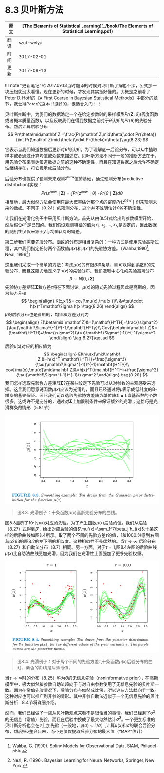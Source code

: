 # 8.3 贝叶斯方法

| 原文   | [The Elements of Statistical Learning](../book/The Elements of Statistical Learning.pdf) |
| ---- | ---------------------------------------- |
| 翻译   | szcf-weiya                               |
| 时间   | 2017-02-01                               |
| 更新   | 2017-09-13                               |


!!! note "更新笔记"
    @2017.09.13当时翻译的时候对贝叶斯了解也不深，公式那一块压根就没太看懂。现在更新的时候，才发现其实挺好懂的。大概是之前看了Peter D. Hoff的《A First Course in Bayesian Statistical Methods》中部分的章节，我觉得Peter的这本书挺好的，很适合入门！！

贝叶斯推断中，为我们的数据确定一个在给定参数时的采样模型$Pr(\mathbf Z;\theta)$(密度函数或者概率质量函数)，以及反映我们在得到数据之前对于$\theta$认知的$Pr(\theta)$的先验分布。然后计算后验分布
$$
Pr(\theta\mid\mathbf Z)=\frac{Pr(\mathbf Z\mid\theta)\cdot Pr(\theta)}{\int Pr(\mathbf Z\mid \theta)\cdot Pr(\theta)d\theta}\tag{8.23}
$$

它表示当我们知道数据后更新对$\theta$的认知。为了理解这一后验分布，可以从中抽取样本或者通过计算均值或众数来描述它。贝叶斯方法不同于一般的推断方法在于，用先验分布来表达知道数据之前的这种不确定性，而且在知道数据之后允许不确定性继续存在，将它表示成后验分布。

后验分布也提供了预测未来观测$z^{new}$值的基础，通过预测分布(predictive distribution)实现：
$$
Pr(z^{new}\mid \mathbf  Z)=\int Pr(z^{new}\mid \theta)\cdot Pr(\theta\mid \mathbf Z)d\theta\tag{8.24}
$$
相反地，最大似然方法会使用在最大概率估计那个点的密度$Pr(z^{new}\mid \hat\theta)$来预测未来的数据。不同于（8.24）的预测分布，这个并不说明估计$\theta$的不确定性。

让我们在光滑化例子中采用贝叶斯方法。首先从由(8.5)式给出的参数模型开始，然后假设$\sigma^2$是已知的。我们假设观测特征的值为$x_1,x_2,\ldots,x_N$是固定的，因此数据的随机性仅仅来源于$y$与均值$\mu(x)$的偏差。

第二步我们需要先验分布。函数的分布是相当复杂的：一种方式是使用先验高斯过程，其中我们指定任何两个函数值$\mu(x)$和$\mu(x')$的先验协方差。（Wahba,1990[^1]; Neal, 1996[^2]）

这里我们采取一个简单的方法：考虑$\mu(x)$的有限$B$样条基，则可以得到系数$\beta$的先验分布，而且这隐式地定义了$\mu(x)$的先验分布。我们选取中心化的先验高斯分布
$$
\beta\sim N(0,\tau\mathbf \Sigma)\tag{8.25}
$$
先验协方差矩阵$\mathbf \Sigma$和方差$\tau$将在下面讨论。$\mu(x)$的隐式先验过程因此是高斯的，因为协方差核
$$
\begin{align}
K(x,x')&= cov[\mu(x),\mu(x')]\\
&=\tau\cdot h(x)^T\mathbf\Sigma h(x')\tag{8.26}
\end{align}
$$
$\beta$的后验分布也是高斯的，均值和方差分别为
$$
\begin{align}
E(\beta\mid \mathbf Z)&=(\mathbf{H^TH}+\frac{\sigma^2}{\tau}\mathbf\Sigma^{-1})^{-1}\mathbf{H^Ty}\\
Cov(\beta\mid\mathbf Z)&=(\mathbf{H^TH}+\frac{\sigma^2}{\tau}\mathbf \Sigma^{-1})^{-1}\sigma^2
\end{align}
\tag{8.27}\qquad
$$
后验$\mu(x)$对应的相应值为
$$
\begin{align}
E(\mu(x)\mid\mathbf Z)&=h(x)^T(\mathbf{H^TH}+\frac{\sigma^2}{\tau}\mathbf\Sigma^{-1})^{-1}\mathbf{H^Ty}\\
cov[\mu(x),\mu(x')\mid\mathbf Z]&=h(x)^T(\mathbf{H^TH}+\frac{\sigma^2}{\tau}\mathbf\Sigma^{-1})^{-1}\sigma^2
\end{align}
\tag{8.28}
$$
我们怎样选取先验协方差矩阵$\mathbf \Sigma$?在某些设定下先验可以从对参数的主观感受来选择。这里我们愿意说函数$\mu(x)$应该为光滑的，而且已经通过将$\mu$表示成低纬度的B-样条的基来保证。因此我们可以选取先验协方差阵为单位阵$\mathbf {\Sigma=I}$.当基函数的个数很多，这或许不是充分的，通过对$\mathbf\Sigma$上加限制条件来保证额外的光滑；这恰巧是光滑样条的情形（5.8.1节）

![](../img/08/fig8.3.png)

> 图8.3. 光滑例子：十条函数$\mu(x)$高斯先验分布的曲线。

图8.3显示了10个$\mu(x)$对应的先验。为了产生函数$\mu(x)$后验的值，我们从后验（8.27）式得到$\beta'$，给出对应后验的值$\mu'(x)=\sum_1^7\beta_j'h_j(x)$.十条这样的后验曲线如图8.4所示。取了两个不同的先验方差$\tau$的值，1和1000.注意到右图与p263的图8.2的左下图的相似度。这种相似性不是偶然的。当$\tau\longrightarrow \infty$,后验分布（8.27）和自助法分布（8.7）相同。另一方面，对于$\tau=1$,图8.4左图的后验曲线$\mu(x)$比自助法曲线更加光滑，因为我们在光滑性上面强加了更多先验权重。

![](../img/08/fig8.4.png)

> 图8.4. 光滑例子：对于两个不同的先验方差$\tau$,十条函数$\mu(x)$后验分布的曲线。紫色的曲线是后验均值。

当$\tau\rightarrow \infty$时的分布（8.25）称为$\theta$的无信息先验（noninformative prior），在高斯模型中，极大似然和参数自助法趋向于与对自由参数使用了无信息先验的贝叶斯一致。因为在常值先验情况下，后验分布与似然成比例，所以这些方法趋向于一致。这种对应也可以推广到非参的情形。其中非参自助法近似于一个无信息先验的贝叶斯分析；8.4节将详细介绍。

然而，我们已经做了一些从贝叶斯观点来看不是很恰当的事情。我们已经用了$\sigma^2$的无信息（常值）先验，而且在后验中换成了最大似然估计$\hat\sigma^2$。一个更加标准的贝叶斯分析也会在$\sigma$上加先验（一般地，$g(\sigma)\propto 1/\sigma$）,计算$\mu(x)$和$\sigma$的联合后验分布，然后把$\sigma$整合出来，而不是仅仅提取后验分布的最大值（“MAP”估计）

[^1]: Wahba, G. (1990). Spline Models for Observational Data, SIAM, Philadel-
phia.
[^2]: Neal, R. (1996). Bayesian Learning for Neural Networks, Springer, New
York.

